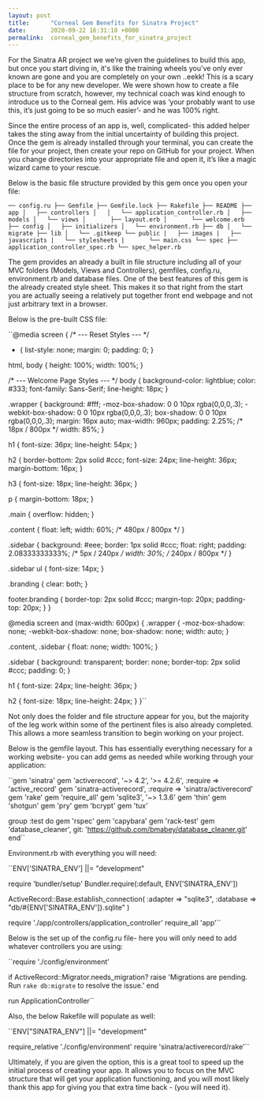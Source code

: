 ```yaml
---
layout: post
title:      "Corneal Gem Benefits for Sinatra Project"
date:       2020-09-22 16:31:18 +0000
permalink:  corneal_gem_benefits_for_sinatra_project
---
```



For the Sinatra AR project we we’re given the guidelines to build this app, but once you start diving in, it's like the training wheels you've only ever known are gone and you are completely on your own ..eekk!  This is a scary place to be for any new developer. We were shown how to create a file structure from scratch, however, my technical coach was kind enough to introduce us to the Corneal gem. His advice was ‘your probably want to use this, it’s just going to be so much easier’- and he was 100% right.

Since the entire process of an app is, well, complicated- this added helper takes the sting away from the initial uncertainty of building this project. Once the gem is already installed through your terminal, you can create the file for your project, then create your repo on GitHub for your project. When you change directories into your appropriate file and open it, it’s like a magic wizard came to your rescue.

Below is the basic file structure provided by this gem once you open your file:

``── config.ru
├── Gemfile
├── Gemfile.lock
├── Rakefile
├── README
├── app
│   ├── controllers
│   │   └── application_controller.rb
│   ├── models
│   └── views
│       ├── layout.erb
│       └── welcome.erb
├── config
│   ├── initializers
│   └── environment.rb
├── db
│   └── migrate
├── lib
│   └── .gitkeep
└── public
|   ├── images
|   ├── javascripts
|   └── stylesheets
|       └── main.css
└── spec
    ├── application_controller_spec.rb
    └── spec_helper.rb``
		
		
		
The gem provides an already a built in file structure including all of your MVC folders (Models, Views and Controllers), gemfiles, config.ru, environment.rb and database files.  One of the best features of this gem is the already created style sheet. This makes it so that right from the start you are actually seeing a relatively put together front end webpage and not just arbitrary text in a browser.

Below is the pre-built CSS file:

``@media screen {
  /* --- Reset Styles --- */
  * {
    list-style: none;
    margin: 0;
    padding: 0;
  }

  html, body {
    height: 100%;
    width: 100%;
  }

  /* --- Welcome Page Styles --- */
  body {
    background-color: lightblue;
    color: #333;
    font-family: Sans-Serif;
    line-height: 18px;
  }

  .wrapper {
    background: #fff;
    -moz-box-shadow: 0 0 10px rgba(0,0,0,.3);
    -webkit-box-shadow: 0 0 10px rgba(0,0,0,.3);
    box-shadow: 0 0 10px rgba(0,0,0,.3);
    margin: 16px auto;
    max-width: 960px;
    padding: 2.25%; /* 18px / 800px */
    width: 85%;
  }

  h1 {
    font-size: 36px;
    line-height: 54px;
  }

  h2 {
    border-bottom: 2px solid #ccc;
    font-size: 24px;
    line-height: 36px;
    margin-bottom: 16px;
  }

  h3 {
    font-size: 18px;
    line-height: 36px;
  }

  p {
    margin-bottom: 18px;
  }

  .main {
    overflow: hidden;
  }

  .content {
    float: left;
    width: 60%; /* 480px / 800px */
  }

  .sidebar {
    background: #eee;
    border: 1px solid #ccc;
    float: right;
    padding: 2.08333333333%; /* 5px / 240px */
    width: 30%; /* 240px / 800px */
  }

  .sidebar ul {
    font-size: 14px;
  }

  .branding {
    clear: both;
  }

  footer.branding {
    border-top: 2px solid #ccc;
    margin-top: 20px;
    padding-top: 20px;
  }
}

@media screen and (max-width: 600px) {
  .wrapper {
    -moz-box-shadow: none;
    -webkit-box-shadow: none;
    box-shadow: none;
    width: auto;
  }

  .content, .sidebar {
    float: none;
    width: 100%;
  }

  .sidebar {
    background: transparent;
    border: none;
    border-top: 2px solid #ccc;
    padding: 0;
  }

  h1 {
    font-size: 24px;
    line-height: 36px;
  }

  h2 {
    font-size: 18px;
    line-height: 24px;
  }
}``

Not only does the folder and file structure appear for you, but the majority of the leg work within some of the pertinent files is also already completed.  This allows a more seamless transition to begin working on your project.

Below is the gemfile layout.  This has essentially everything necessary for a working website- you can add gems as needed while working through your application:

``gem 'sinatra'
gem 'activerecord', '~> 4.2', '>= 4.2.6', :require => 'active_record'
gem 'sinatra-activerecord', :require => 'sinatra/activerecord'
gem 'rake'
gem 'require_all'
gem 'sqlite3', '~> 1.3.6'
gem 'thin'
gem 'shotgun'
gem 'pry'
gem 'bcrypt'
gem 'tux'

group :test do
  gem 'rspec'
  gem 'capybara'
  gem 'rack-test'
  gem 'database_cleaner', git: 'https://github.com/bmabey/database_cleaner.git'
end``


Environment.rb with everything you will need:

``ENV['SINATRA_ENV'] ||= "development"

require 'bundler/setup'
Bundler.require(:default, ENV['SINATRA_ENV'])

ActiveRecord::Base.establish_connection(
  :adapter => "sqlite3",
  :database => "db/#{ENV['SINATRA_ENV']}.sqlite"
)

require './app/controllers/application_controller'
require_all 'app'``


Below is the set up of the config.ru file- here you will only need to add whatever controllers you are using:

``require './config/environment'

if ActiveRecord::Migrator.needs_migration?
  raise 'Migrations are pending. Run `rake db:migrate` to resolve the issue.'
end

run ApplicationController``


Also, the below Rakefile will populate as well:

``ENV["SINATRA_ENV"] ||= "development"

require_relative './config/environment'
require 'sinatra/activerecord/rake'``

Ultimately, if you are given the option, this is a great tool to speed up the initial process of creating your app.  It allows you to focus on the MVC structure that will get your application functioning, and you will most likely thank this app for giving you that extra time back - (you will need it).





